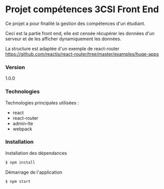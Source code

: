# Projet compétences 3CSI Front End

Ce projet a pour finalité la gestion des compétences d'un étudiant.

Ceci est la partie front end, elle est censée récupérer les données d'un serveur et de les afficher dynamiquement les données.

La structure est adaptée d'un exemple de react-router
https://github.com/reactjs/react-router/tree/master/examples/huge-apps

### Version
1.0.0

### Technologies

Technologies principales utilisées :

* react
* react-router
* admin-lte
* webpack

### Installation

Installation des dépendances

```sh
$ npm install
```
Démarrage de l'application
```sh
$ npm start
```
